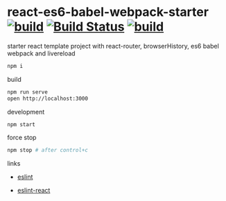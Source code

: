 react-es6-babel-webpack-starter [![build](https://travis-ci.org/daggerok/react-es6-babel-webpack-starter.svg?branch=master)](https://travis-ci.org/daggerok/react-es6-babel-webpack-starter) [![Build Status](https://drone.io/github.com/daggerok/react-es6-babel-webpack-starter/status.png)](https://drone.io/github.com/daggerok/react-es6-babel-webpack-starter/latest) [![build](https://codeship.com/projects/react-es6-babel-webpack-starter/status?branch=master)](https://codeship.com/projects/141129)
===============================

starter react template project with react-router, browserHistory, es6 babel webpack and livereload

```sh
npm i
```

build

```sh
npm run serve
open http://localhost:3000
```

development

```sh
npm start
```

force stop

```sh
npm stop # after control+c
```

links

- [eslint](http://eslint.org/docs/user-guide/configuring.html#specifying-environments)

- [eslint-react](https://github.com/yannickcr/eslint-plugin-react)

